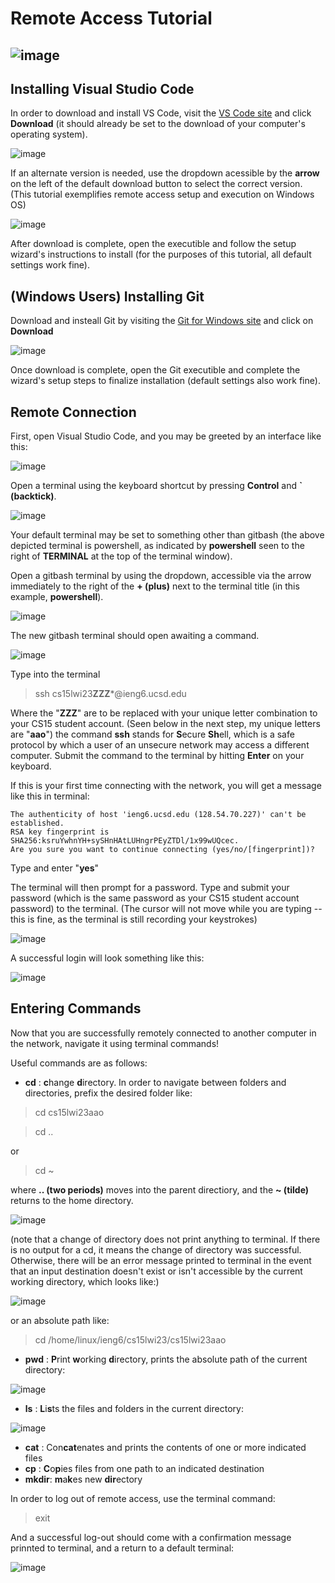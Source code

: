 
# Remote Access Tutorial
![image](https://user-images.githubusercontent.com/122485183/212784392-0ae62375-48a4-4380-9e5b-c106879caafa.png)
---


## Installing Visual Studio Code


In order to download and install VS Code, visit the [VS Code site](https://code.visualstudio.com/) and click **Download** (it should already be set to the download of your computer's operating system).

![image](https://user-images.githubusercontent.com/122485183/212784414-0107e32f-5861-44df-97de-b0ecac56de98.png)


If an alternate version is needed, use the dropdown acessible by the **arrow** on the left of the default download button to select the correct version. (This tutorial exemplifies remote access setup and execution on Windows OS)

![image](https://user-images.githubusercontent.com/122485183/212784439-99995548-d323-4ddd-bed6-55d7b87a528d.png)

After download is complete, open the executible and follow the setup wizard's instructions to install (for the purposes of this tutorial, all default settings work fine).


## (Windows Users) Installing Git


Download and insteall Git by visiting the [Git for Windows site](https://gitforwindows.org/) and click on **Download**

![image](https://user-images.githubusercontent.com/122485183/212784459-56311996-9df3-4f71-a2c1-c7f028c91a97.png)


Once download is complete, open the Git executible and complete the wizard's setup steps to finalize installation (default settings also work fine).


## Remote Connection

First, open Visual Studio Code, and you may be greeted by an interface like this:

![image](https://user-images.githubusercontent.com/122485183/212784474-0572b227-9c3f-471b-8945-d626a3c8d4cf.png)


Open a terminal using the keyboard shortcut by pressing **Control** and **` (backtick)**.

![image](https://user-images.githubusercontent.com/122485183/212784509-cbf5c774-0d67-4649-a165-de1b4b0801af.png)

Your default terminal may be set to something other than gitbash (the above depicted terminal is powershell, as indicated by **powershell** seen to the right of **TERMINAL** at the top of the terminal window).


Open a gitbash terminal by using the dropdown, accessible via the arrow immediately to the right of the **+ (plus)** next to the terminal title (in this example, **powershell**).

![image](https://user-images.githubusercontent.com/122485183/212784544-111acb54-24aa-45b1-82ee-60070065c238.png)


The new gitbash terminal should open awaiting a command.

![image](https://user-images.githubusercontent.com/122485183/212779482-2532ea5d-4e1e-4e3f-a26f-044c21011e87.png)

Type into the terminal

> ssh cs15lwi23**ZZZ***@ieng6.ucsd.edu

Where the "**ZZZ**" are to be replaced with your unique letter combination to your CS15 student account. (Seen below in the next step, my unique letters are "**aao**") 
the command **ssh** stands for **S**ecure **Sh**ell, which is a safe protocol by which a user of an unsecure network may access a different computer. 
Submit the command to the terminal by hitting **Enter** on your keyboard.


If this is your first time connecting with the network, you will get a message like this in terminal:

```
The authenticity of host 'ieng6.ucsd.edu (128.54.70.227)' can't be established.
RSA key fingerprint is SHA256:ksruYwhnYH+sySHnHAtLUHngrPEyZTDl/1x99wUQcec.
Are you sure you want to continue connecting (yes/no/[fingerprint])? 
```

Type and enter "**yes**" 


The terminal will then prompt for a password. Type and submit your password (which is the same password as your CS15 student account password) to the terminal. (The cursor will not move while you are typing -- this is fine, as the terminal is still recording your keystrokes)

![image](https://user-images.githubusercontent.com/122485183/212780370-56cb6a38-9cc9-41ab-af03-2ae53cdee658.png)


A successful login will look something like this:

![image](https://user-images.githubusercontent.com/122485183/212783654-2634a354-c8e3-4df8-a0b9-6d068783a44c.png)


## Entering Commands


Now that you are successfully remotely connected to another computer in the network, navigate it using terminal commands!

Useful commands are as follows:
* **cd** : **c**hange **d**irectory. In order to navigate between folders and directories, prefix the desired folder like: 

> cd cs15lwi23aao

> cd ..

or

> cd ~

where **.. (two periods)** moves into the parent directiory, and the **~ (tilde)** returns to the home directory.

![image](https://user-images.githubusercontent.com/122485183/212789271-c8bc0660-b97a-423b-9496-43a4c02924aa.png)

(note that a change of directory does not print anything to terminal. If there is no output for a cd, it means the change of directory was successful. Otherwise, there will be an error message printed to terminal in the event that an input destination doesn't exist or isn't accessible by the current working directory, which looks like:)

![image](https://user-images.githubusercontent.com/122485183/212789454-1d3b3576-8f0c-4d0e-bcd0-5b5f81beb3a7.png)

or an absolute path like:

> cd /home/linux/ieng6/cs15lwi23/cs15lwi23aao

* **pwd** : **P**rint **w**orking **d**irectory, prints the absolute path of the current directory:

![image](https://user-images.githubusercontent.com/122485183/212787665-d61ad5f0-3332-49ad-ad59-5d253788cde1.png)

* **ls** : **L**i**s**ts the files and folders in the current directory: 

![image](https://user-images.githubusercontent.com/122485183/212787987-397da904-e410-4dc3-8d18-d9f9b835b760.png)

* **cat** : Con**cat**enates and prints the contents of one or more indicated files
* **cp** : **C**o**p**ies files from one path to an indicated destination
* **mkdir**: **m**a**k**es new **dir**ectory 

In order to log out of remote access, use the terminal command:

> exit

And a successful log-out should come with a confirmation message prinnted to terminal, and a return to a default terminal:

![image](https://user-images.githubusercontent.com/122485183/212789647-d8c46631-c09f-4a51-b604-6fac60af17e9.png)
